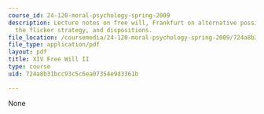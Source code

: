 ```yaml
---
course_id: 24-120-moral-psychology-spring-2009
description: Lecture notes on free will, Frankfurt on alternative possibilities, Locke,
  the flicker strategy, and dispositions.
file_location: /coursemedia/24-120-moral-psychology-spring-2009/724a8b31bcc93c5c6ea07354e9d3361b_MIT24_120s09_lec14.pdf
file_type: application/pdf
layout: pdf
title: XIV Free Will II
type: course
uid: 724a8b31bcc93c5c6ea07354e9d3361b

---
```

None